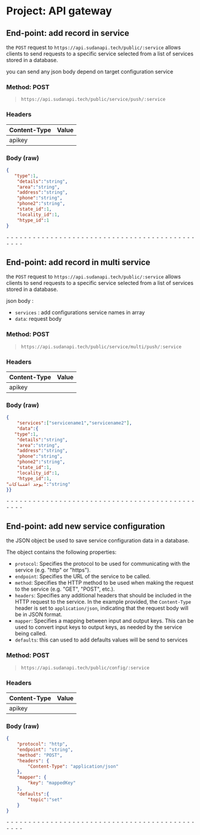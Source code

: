 # Project: API gateway

## End-point: add record in service
the `POST` request to `https://api.sudanapi.tech/public/:service` allows clients to send requests to a specific service selected from a list of services stored in a database.

you can send any json body depend on target configuration service
### Method: POST
>```
>https://api.sudanapi.tech/public/service/push/:service
>```
### Headers

|Content-Type|Value|
|---|---|
|apikey||


### Body (**raw**)

```json
{
   "type":1,
    "details":"string",
    "area":"string",
    "address":"string",
    "phone":"string",
    "phone2":"string",
    "state_id":1,
    "locality_id":1,
    "htype_id":1  
}
```


⁃ ⁃ ⁃ ⁃ ⁃ ⁃ ⁃ ⁃ ⁃ ⁃ ⁃ ⁃ ⁃ ⁃ ⁃ ⁃ ⁃ ⁃ ⁃ ⁃ ⁃ ⁃ ⁃ ⁃ ⁃ ⁃ ⁃ ⁃ ⁃ ⁃ ⁃ ⁃ ⁃ ⁃ ⁃ ⁃ ⁃ ⁃ ⁃ ⁃ ⁃ ⁃ ⁃ ⁃ ⁃ ⁃ ⁃

## End-point: add record in multi service
the `POST` request to `https://api.sudanapi.tech/public/:service` allows clients to send requests to a specific service selected from a list of services stored in a database.

json body :

- `services` : add configurations service names in array
- `data`: request body
### Method: POST
>```
>https://api.sudanapi.tech/public/service/multi/push/:service
>```
### Headers

|Content-Type|Value|
|---|---|
|apikey||


### Body (**raw**)

```json
{
    "services":["servicename1","servicename2"],
    "data":{
   "type":1,
    "details":"string",
    "area":"string",
    "address":"string",
    "phone":"string",
    "phone2":"string",
    "state_id":1,
    "locality_id":1,
    "htype_id":1,
"يوجد اشتباكات":"string"    
}}
```


⁃ ⁃ ⁃ ⁃ ⁃ ⁃ ⁃ ⁃ ⁃ ⁃ ⁃ ⁃ ⁃ ⁃ ⁃ ⁃ ⁃ ⁃ ⁃ ⁃ ⁃ ⁃ ⁃ ⁃ ⁃ ⁃ ⁃ ⁃ ⁃ ⁃ ⁃ ⁃ ⁃ ⁃ ⁃ ⁃ ⁃ ⁃ ⁃ ⁃ ⁃ ⁃ ⁃ ⁃ ⁃ ⁃ ⁃

## End-point: add new service configuration
the JSON object be used to save service configuration data in a database.

The object contains the following properties:

- `protocol`: Specifies the protocol to be used for communicating with the service (e.g. "http" or "https").
- `endpoint`: Specifies the URL of the service to be called.
- `method`: Specifies the HTTP method to be used when making the request to the service (e.g. "GET", "POST", etc.).
- `headers`: Specifies any additional headers that should be included in the HTTP request to the service. In the example provided, the `Content-Type` header is set to `application/json`, indicating that the request body will be in JSON format.
- `mapper`: Specifies a mapping between input and output keys. This can be used to convert input keys to output keys, as needed by the service being called.
- `defaults`: this can used to add defaults values will be send to services
### Method: POST
>```
>https://api.sudanapi.tech/public/config/:service
>```
### Headers

|Content-Type|Value|
|---|---|
|apikey||


### Body (**raw**)

```json
{
    "protocol": "http",
    "endpoint": "string",
    "method": "POST",
    "headers": {
        "Content-Type": "application/json"
    },
    "mapper": {
        "key": "mappedKey"
    },
    "defaults":{
        "topic":"set"
    }
}
```


⁃ ⁃ ⁃ ⁃ ⁃ ⁃ ⁃ ⁃ ⁃ ⁃ ⁃ ⁃ ⁃ ⁃ ⁃ ⁃ ⁃ ⁃ ⁃ ⁃ ⁃ ⁃ ⁃ ⁃ ⁃ ⁃ ⁃ ⁃ ⁃ ⁃ ⁃ ⁃ ⁃ ⁃ ⁃ ⁃ ⁃ ⁃ ⁃ ⁃ ⁃ ⁃ ⁃ ⁃ ⁃ ⁃ ⁃
